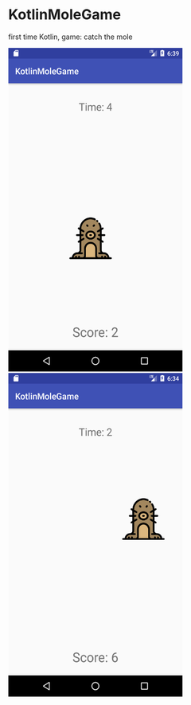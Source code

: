 # KotlinMoleGame
first time Kotlin, game: catch the mole

<img src='/Imgs/Screen1.png' width='350' height='650'>
<img src='/Imgs/Screen2.png' width='350' height='650'>
